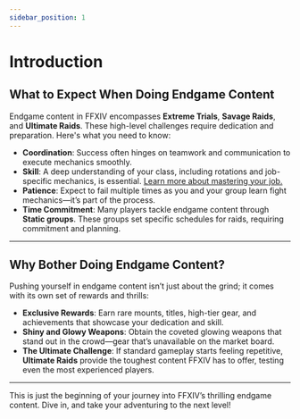 ```yaml
---
sidebar_position: 1
---
```


# Introduction

## What to Expect When Doing Endgame Content

Endgame content in FFXIV encompasses **Extreme Trials**, **Savage Raids**, and **Ultimate Raids**. These high-level challenges require dedication and preparation. Here's what you need to know:

- **Coordination**: Success often hinges on teamwork and communication to execute mechanics smoothly.  
- **Skill**: A deep understanding of your class, including rotations and job-specific mechanics, is essential. [Learn more about mastering your job.](/endgame-content/jobmastery)  
- **Patience**: Expect to fail multiple times as you and your group learn fight mechanics—it’s part of the process.  
- **Time Commitment**: Many players tackle endgame content through **Static groups**. These groups set specific schedules for raids, requiring commitment and planning.

---

## Why Bother Doing Endgame Content?

Pushing yourself in endgame content isn’t just about the grind; it comes with its own set of rewards and thrills:

- **Exclusive Rewards**: Earn rare mounts, titles, high-tier gear, and achievements that showcase your dedication and skill.  
- **Shiny and Glowy Weapons**: Obtain the coveted glowing weapons that stand out in the crowd—gear that’s unavailable on the market board.  
- **The Ultimate Challenge**: If standard gameplay starts feeling repetitive, **Ultimate Raids** provide the toughest content FFXIV has to offer, testing even the most experienced players.

---

This is just the beginning of your journey into FFXIV’s thrilling endgame content. Dive in, and take your adventuring to the next level!